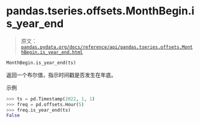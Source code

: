 # pandas.tseries.offsets.MonthBegin.is_year_end

> 原文：[`pandas.pydata.org/docs/reference/api/pandas.tseries.offsets.MonthBegin.is_year_end.html`](https://pandas.pydata.org/docs/reference/api/pandas.tseries.offsets.MonthBegin.is_year_end.html)

```py
MonthBegin.is_year_end(ts)
```

返回一个布尔值，指示时间戳是否发生在年底。

示例

```py
>>> ts = pd.Timestamp(2022, 1, 1)
>>> freq = pd.offsets.Hour(5)
>>> freq.is_year_end(ts)
False 
```
